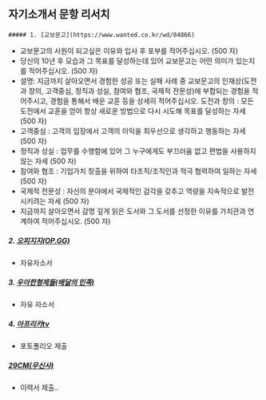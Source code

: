 ## 자기소개서 문항 리서치

	##### 1. [교보문고](https://www.wanted.co.kr/wd/84866)

- 교보문고의 사원이 되고싶은 이유와 입사 후 포부를 적어주십시오. (500 자)
- 당신의 10년 후 모습과 그 목표를 달성하는데 있어 교보문고는 어떤 의미가 있는지를 적어주십시오. (500 자)
- 설명: 지금까지 살아오면서 경험한 성공 또는 실패 사례 중 교보문고의 인재상(도전과 창의, 고객중심, 정직과 성실, 참여와 협조, 국제적 전문성)에 부합되는 경험을 적어주시고, 경험을 통해서 배운 교훈 등을 상세히 적어주십시오. 도전과 창의 : 모든 도전에서 교훈을 얻어 항상 새로운 방법으로 다시 시도해 목표를 달성하는 자세 (500 자)
- 고객중심 : 고객의 입장에서 고객의 이익을 최우선으로 생각하고 행동하는 자세 (500 자)
- 정직과 성실 : 업무를 수행함에 있어 그 누구에게도 부끄러움 없고 편법을 사용하지 않는 자세 (500 자)
- 참여와 협조 : 기업가치 창출을 위하여 타조직/조직인과 적극 협력하여 일하는 자세 (500 자)
- 국제적 전문성 : 자신의 분야에서 국제적인 감각을 갖추고 역량을 지속적으로 발전시키려는 자세 (500 자)
- 지금까지 살아오면서 감명 깊게 읽은 도서와 그 도서를 선정한 이유를 가치관과 연계하여 적어주십시오. (500 자)

##### 2. [오피지지(OP.GG)](https://www.wanted.co.kr/wd/96697)

 -  자유자소서

##### 3. [우아한형제들(배달의 민족)](https://www.wanted.co.kr/wd/118155)

 - 자유 자소서

##### 4. [아프리카tv](https://www.wanted.co.kr/wd/52488)

- 포토폴리오 제출

##### [29CM(무신사)](https://www.wanted.co.kr/wd/38516)

- 이력서 제출..







